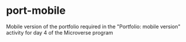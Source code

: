 # port-mobile
Mobile version of the portfolio required in the "Portfolio: mobile version" activity for day 4 of the Microverse program

